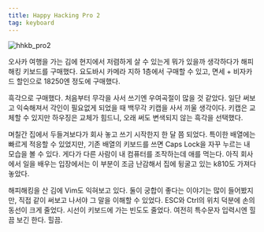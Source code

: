 ```yaml
---
title: Happy Hacking Pro 2
tag: keyboard
---
```

![hhkb_pro2](hhkb_pro2.jpg)

오사카 여행을 가는 김에 현지에서 저렴하게 살 수 있는게 뭐가 있을까 생각하다가 해피해킹 키보드를 구매했다. 요도바시 카메라 지하 1층에서 구매할 수 있고, 면세 + 비자카드 할인으로 18250엔 정도에 구매했다.

흑각으로 구매했다. 처음부터 무각을 사서 쓰기엔 우여곡절이 많을 것 같았다. 일단 써보고 익숙해져서 각인이 필요없게 되었을 때 백무각 키캡을 사서 끼울 생각이다. 키캡은 교체할 수 있지만 하우징은 교체가 힘드니, 오래 써도 변색되지 않는 흑각을 선택했다.

며칠간 집에서 두들겨보다가 회사 놓고 쓰기 시작한지 한 달 쯤 되었다. 특이한 배열에는 빠르게 적응할 수 있었지만, 기존 배열의 키보드를 쓰면 Caps Lock을 자꾸 누르는 내 모습을 볼 수 있다. 게다가 다른 사람이 내 컴퓨터를 조작하는데 애를 먹는다. 아직 회사에서 일을 배우는 입장에서는 이 부분이 조금 난감해서 집에 뒹굴고 있는 k810도 가져다 놓았다.

해피해킹을 산 김에 Vim도 익혀보고 있다. 둘이 궁합이 좋다는 이야기는 많이 들어봤지만, 직접 같이 써보고 나서야 그 말을 이해할 수 있었다. ESC와 Ctrl의 위치 덕분에 손의 동선이 크게 줄었다. 시선이 키보드에 가는 빈도도 줄었다. 여전히 특수문자 입력시엔 힐끔 보긴 한다. 힐끔.
